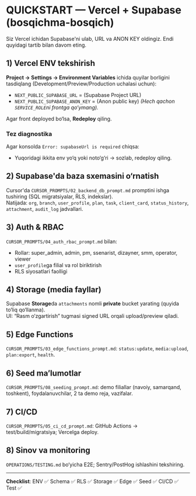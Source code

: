 # QUICKSTART — Vercel + Supabase (bosqichma-bosqich)

Siz Vercel ichidan Supabase'ni ulab, URL va ANON KEY oldingiz. Endi quyidagi tartib bilan davom eting.

## 1) Vercel ENV tekshirish
**Project → Settings → Environment Variables** ichida quyilar borligini tasdiqlang (Development/Preview/Production uchalasi uchun):
- `NEXT_PUBLIC_SUPABASE_URL` = (Supabase Project URL)
- `NEXT_PUBLIC_SUPABASE_ANON_KEY` = (Anon public key)
*(Hech qachon `SERVICE_ROLE`ni frontga qo‘ymang).*

Agar front deployed bo‘lsa, **Redeploy** qiling.

### Tez diagnostika
Agar konsolda `Error: supabaseUrl is required` chiqsa:
- Yuqoridagi ikkita env yo‘q yoki noto‘g‘ri → sozlab, redeploy qiling.

## 2) Supabase'da baza sxemasini o‘rnatish
Cursor'da `CURSOR_PROMPTS/02_backend_db_prompt.md` promptini ishga tushiring (SQL migratsiyalar, RLS, indekslar).  
Natijada: `org`, `branch`, `user_profile`, `plan`, `task`, `client_card`, `status_history`, `attachment`, `audit_log` jadvallari.

## 3) Auth & RBAC
`CURSOR_PROMPTS/04_auth_rbac_prompt.md` bilan:
- Rollar: super_admin, admin, pm, ssenarist, dizayner, smm, operator, viewer
- `user_profile`ga filial va rol biriktirish
- RLS siyosatlari faolligi

## 4) Storage (media fayllar)
Supabase **Storage**da `attachments` nomli **private** bucket yarating (quyida to‘liq qo‘llanma).  
UI: “Rasm o‘zgartirish” tugmasi signed URL orqali upload/preview qiladi.

## 5) Edge Functions
`CURSOR_PROMPTS/03_edge_functions_prompt.md`: `status:update`, `media:upload`, `plan:export`, `health`.

## 6) Seed ma’lumotlar
`CURSOR_PROMPTS/08_seeding_prompt.md`: demo filiallar (navoiy, samarqand, toshkent), foydalanuvchilar, 2 ta demo reja, vazifalar.

## 7) CI/CD
`CURSOR_PROMPTS/05_ci_cd_prompt.md`: GitHub Actions → test/build/migratsiya; Vercelga deploy.

## 8) Sinov va monitoring
`OPERATIONS/TESTING.md` bo‘yicha E2E; Sentry/PostHog ishlashini tekshiring.

--- 
**Checklist**: ENV ✅  Schema ✅  RLS ✅  Storage ✅  Edge ✅  Seed ✅  CI/CD ✅  Test ✅
